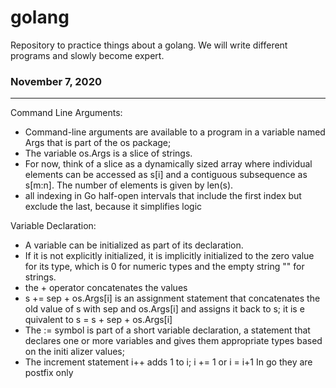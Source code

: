 # golang

Repository to practice things about a golang.
We will write different programs and slowly become expert.

### November 7, 2020
--------------------

Command Line Arguments:
- Command-line arguments are available to a program in a variable named Args that is part of 
  the os package;
- The variable os.Args is a slice of strings.
- For now, think of a slice as a dynamically sized array where individual elements can be accessed 
  as s[i] and a contiguous subsequence as s[m:n]. The number of elements is given by len(s).
- all indexing in Go half-open intervals that include the first index but exclude the last, 
  because it simplifies logic

Variable Declaration:
 - A variable can be initialized as part of its declaration.
- If it is not explicitly initialized, it is implicitly initialized to the zero value for its type, 
  which is 0 for numeric types and the empty string "" for strings.
- the + operator concatenates the values
- s += sep + os.Args[i]
  is an assignment statement that concatenates the old value of s with sep and os.Args[i] and
  assigns it back to s; it is e quivalent to 
  s = s + sep + os.Args[i]
- The := symbol is part of a short variable declaration, a statement that declares one or more 
  variables and gives them appropriate types based on the initi alizer values;
- The increment statement i++ adds 1 to i; i += 1 or i = i+1
  In go they are postfix only 
